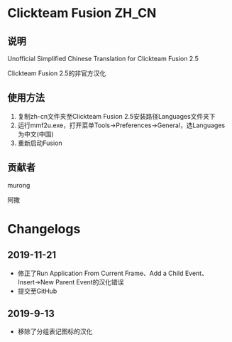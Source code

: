 # Clickteam Fusion ZH_CN
## 说明

Unofficial Simplified Chinese Translation for Clickteam Fusion 2.5

Clickteam Fusion 2.5的非官方汉化

## 使用方法

1. 复制zh-cn文件夹至Clickteam Fusion 2.5安装路径Languages文件夹下
2. 运行mmf2u.exe，打开菜单Tools→Preferences→General，选Languages为中文(中国)
3. 重新启动Fusion

## 贡献者

murong

阿撒

# Changelogs

## 2019-11-21
- 修正了Run Application From Current Frame、Add a Child Event、Insert→New Parent Event的汉化错误
- 提交至GitHub

## 2019-9-13
- 移除了分组表记图标的汉化